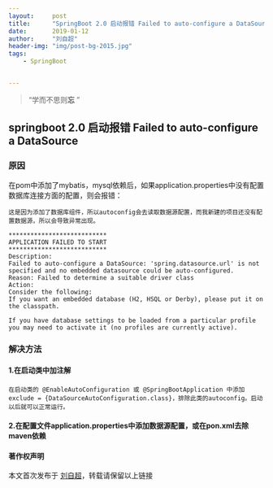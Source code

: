 ```yaml
---
layout:     post
title:      "SpringBoot 2.0 启动报错 Failed to auto-configure a DataSource"
date:       2019-01-12
author:     "刘自超"
header-img: "img/post-bg-2015.jpg"
tags:
    - SpringBoot


---
```


> “学而不思则**忘** ”



## springboot 2.0 启动报错 Failed to auto-configure a DataSource

### 原因

在pom中添加了mybatis，mysql依赖后，如果application.properties中没有配置数据库连接方面的配置，则会报错：

```
这是因为添加了数据库组件，所以autoconfig会去读取数据源配置，而我新建的项目还没有配置数据源，所以会导致异常出现。
```



```
***************************
APPLICATION FAILED TO START
***************************
Description:
Failed to auto-configure a DataSource: 'spring.datasource.url' is not specified and no embedded datasource could be auto-configured.
Reason: Failed to determine a suitable driver class
Action:
Consider the following:
If you want an embedded database (H2, HSQL or Derby), please put it on the classpath.

If you have database settings to be loaded from a particular profile you may need to activate it (no profiles are currently active).
```

### 解决方法

#### 1.在启动类中加注解

```
在启动类的 @EnableAutoConfiguration 或 @SpringBootApplication 中添加
exclude = {DataSourceAutoConfiguration.class}，排除此类的autoconfig。启动以后就可以正常运行。
```

#### 2.在配置文件application.properties中添加数据源配置，或在pon.xml去除maven依赖





#### 著作权声明

本文首次发布于 [刘自超](https://bigdatajava.github.io/blogspot/)，转载请保留以上链接